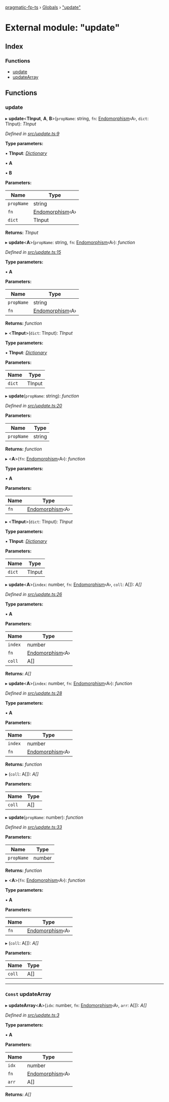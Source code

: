 [pragmatic-fp-ts](../README.md) › [Globals](../globals.md) › ["update"](_update_.md)

# External module: "update"

## Index

### Functions

* [update](_update_.md#update)
* [updateArray](_update_.md#const-updatearray)

## Functions

###  update

▸ **update**<**TInput**, **A**, **B**>(`propName`: string, `fn`: [Endomorphism](_types_.md#endomorphism)‹A›, `dict`: TInput): *TInput*

*Defined in [src/update.ts:9](https://github.com/hermann-p/pragmatic-fp-ts/blob/472cce0/src/update.ts#L9)*

**Type parameters:**

▪ **TInput**: *[Dictionary](_types_.md#dictionary)*

▪ **A**

▪ **B**

**Parameters:**

Name | Type |
------ | ------ |
`propName` | string |
`fn` | [Endomorphism](_types_.md#endomorphism)‹A› |
`dict` | TInput |

**Returns:** *TInput*

▸ **update**<**A**>(`propName`: string, `fn`: [Endomorphism](_types_.md#endomorphism)‹A›): *function*

*Defined in [src/update.ts:15](https://github.com/hermann-p/pragmatic-fp-ts/blob/472cce0/src/update.ts#L15)*

**Type parameters:**

▪ **A**

**Parameters:**

Name | Type |
------ | ------ |
`propName` | string |
`fn` | [Endomorphism](_types_.md#endomorphism)‹A› |

**Returns:** *function*

▸ <**TInput**>(`dict`: TInput): *TInput*

**Type parameters:**

▪ **TInput**: *[Dictionary](_types_.md#dictionary)*

**Parameters:**

Name | Type |
------ | ------ |
`dict` | TInput |

▸ **update**(`propName`: string): *function*

*Defined in [src/update.ts:20](https://github.com/hermann-p/pragmatic-fp-ts/blob/472cce0/src/update.ts#L20)*

**Parameters:**

Name | Type |
------ | ------ |
`propName` | string |

**Returns:** *function*

▸ <**A**>(`fn`: [Endomorphism](_types_.md#endomorphism)‹A›): *function*

**Type parameters:**

▪ **A**

**Parameters:**

Name | Type |
------ | ------ |
`fn` | [Endomorphism](_types_.md#endomorphism)‹A› |

▸ <**TInput**>(`dict`: TInput): *TInput*

**Type parameters:**

▪ **TInput**: *[Dictionary](_types_.md#dictionary)*

**Parameters:**

Name | Type |
------ | ------ |
`dict` | TInput |

▸ **update**<**A**>(`index`: number, `fn`: [Endomorphism](_types_.md#endomorphism)‹A›, `coll`: A[]): *A[]*

*Defined in [src/update.ts:26](https://github.com/hermann-p/pragmatic-fp-ts/blob/472cce0/src/update.ts#L26)*

**Type parameters:**

▪ **A**

**Parameters:**

Name | Type |
------ | ------ |
`index` | number |
`fn` | [Endomorphism](_types_.md#endomorphism)‹A› |
`coll` | A[] |

**Returns:** *A[]*

▸ **update**<**A**>(`index`: number, `fn`: [Endomorphism](_types_.md#endomorphism)‹A›): *function*

*Defined in [src/update.ts:28](https://github.com/hermann-p/pragmatic-fp-ts/blob/472cce0/src/update.ts#L28)*

**Type parameters:**

▪ **A**

**Parameters:**

Name | Type |
------ | ------ |
`index` | number |
`fn` | [Endomorphism](_types_.md#endomorphism)‹A› |

**Returns:** *function*

▸ (`coll`: A[]): *A[]*

**Parameters:**

Name | Type |
------ | ------ |
`coll` | A[] |

▸ **update**(`propName`: number): *function*

*Defined in [src/update.ts:33](https://github.com/hermann-p/pragmatic-fp-ts/blob/472cce0/src/update.ts#L33)*

**Parameters:**

Name | Type |
------ | ------ |
`propName` | number |

**Returns:** *function*

▸ <**A**>(`fn`: [Endomorphism](_types_.md#endomorphism)‹A›): *function*

**Type parameters:**

▪ **A**

**Parameters:**

Name | Type |
------ | ------ |
`fn` | [Endomorphism](_types_.md#endomorphism)‹A› |

▸ (`coll`: A[]): *A[]*

**Parameters:**

Name | Type |
------ | ------ |
`coll` | A[] |

___

### `Const` updateArray

▸ **updateArray**<**A**>(`idx`: number, `fn`: [Endomorphism](_types_.md#endomorphism)‹A›, `arr`: A[]): *A[]*

*Defined in [src/update.ts:3](https://github.com/hermann-p/pragmatic-fp-ts/blob/472cce0/src/update.ts#L3)*

**Type parameters:**

▪ **A**

**Parameters:**

Name | Type |
------ | ------ |
`idx` | number |
`fn` | [Endomorphism](_types_.md#endomorphism)‹A› |
`arr` | A[] |

**Returns:** *A[]*
